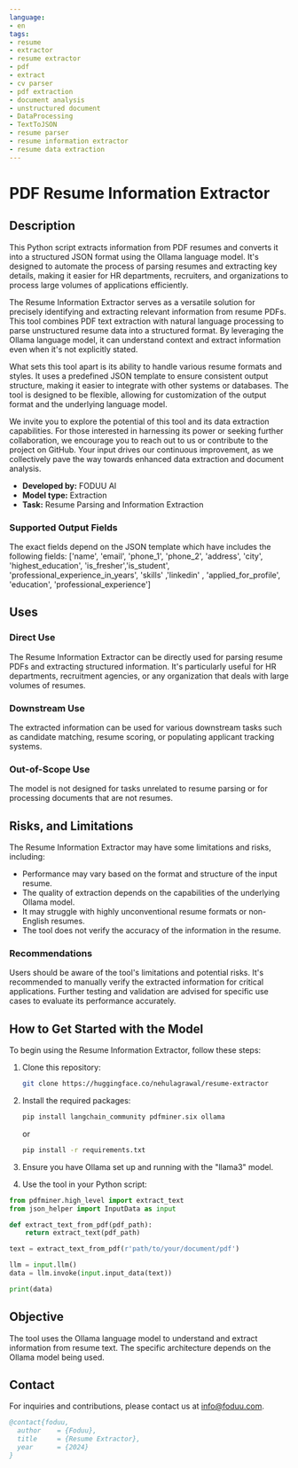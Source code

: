 ```yaml
---
language:
- en
tags:
- resume
- extractor
- resume extractor
- pdf
- extract
- cv parser
- pdf extraction
- document analysis
- unstructured document
- DataProcessing
- TextToJSON
- resume parser
- resume information extractor
- resume data extraction
---
```


# PDF Resume Information Extractor

## Description

This Python script extracts information from PDF resumes and converts it into a structured JSON format using the Ollama language model. It's designed to automate the process of parsing resumes and extracting key details, making it easier for HR departments, recruiters, and organizations to process large volumes of applications efficiently.

The Resume Information Extractor serves as a versatile solution for precisely identifying and extracting relevant information from resume PDFs. This tool combines PDF text extraction with natural language processing to parse unstructured resume data into a structured format. By leveraging the Ollama language model, it can understand context and extract information even when it's not explicitly stated.

What sets this tool apart is its ability to handle various resume formats and styles. It uses a predefined JSON template to ensure consistent output structure, making it easier to integrate with other systems or databases. The tool is designed to be flexible, allowing for customization of the output format and the underlying language model.

We invite you to explore the potential of this tool and its data extraction capabilities. For those interested in harnessing its power or seeking further collaboration, we encourage you to reach out to us or contribute to the project on GitHub. Your input drives our continuous improvement, as we collectively pave the way towards enhanced data extraction and document analysis.

- **Developed by:** FODUU AI
- **Model type:** Extraction
- **Task:** Resume Parsing and Information Extraction

### Supported Output Fields

The exact fields depend on the JSON template which have includes the following fields:
['name', 'email', 'phone_1', 'phone_2', 'address', 'city', 'highest_education', 'is_fresher','is_student', 'professional_experience_in_years', 'skills' ,'linkedin' , 'applied_for_profile', 'education', 'professional_experience']


## Uses

### Direct Use

The Resume Information Extractor can be directly used for parsing resume PDFs and extracting structured information. It's particularly useful for HR departments, recruitment agencies, or any organization that deals with large volumes of resumes.

### Downstream Use

The extracted information can be used for various downstream tasks such as candidate matching, resume scoring, or populating applicant tracking systems.

### Out-of-Scope Use

The model is not designed for tasks unrelated to resume parsing or for processing documents that are not resumes.

## Risks, and Limitations

The Resume Information Extractor may have some limitations and risks, including:

- Performance may vary based on the format and structure of the input resume.
- The quality of extraction depends on the capabilities of the underlying Ollama model.
- It may struggle with highly unconventional resume formats or non-English resumes.
- The tool does not verify the accuracy of the information in the resume.

### Recommendations

Users should be aware of the tool's limitations and potential risks. It's recommended to manually verify the extracted information for critical applications. Further testing and validation are advised for specific use cases to evaluate its performance accurately.

## How to Get Started with the Model

To begin using the Resume Information Extractor, follow these steps:

1. Clone this repository:

   ```bash
   git clone https://huggingface.co/nehulagrawal/resume-extractor
   ```

2. Install the required packages:
   ```bash
   pip install langchain_community pdfminer.six ollama
   ```

   or

   ```bash
   pip install -r requirements.txt
   ```


3. Ensure you have Ollama set up and running with the "llama3" model.

4. Use the tool in your Python script:

```python
from pdfminer.high_level import extract_text
from json_helper import InputData as input

def extract_text_from_pdf(pdf_path):
    return extract_text(pdf_path)

text = extract_text_from_pdf(r'path/to/your/document/pdf')

llm = input.llm()
data = llm.invoke(input.input_data(text))

print(data)
```

## Objective

The tool uses the Ollama language model to understand and extract information from resume text. The specific architecture depends on the Ollama model being used.


## Contact

For inquiries and contributions, please contact us at info@foduu.com.

```bibtex
@contact{foduu,
  author    = {Foduu},
  title     = {Resume Extractor},
  year      = {2024}
}

```